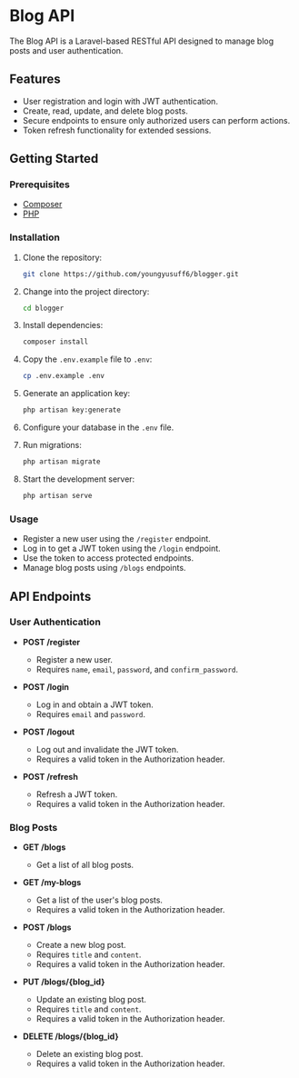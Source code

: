 # Blog API

The Blog API is a Laravel-based RESTful API designed to manage blog posts and user authentication.

## Features

- User registration and login with JWT authentication.
- Create, read, update, and delete blog posts.
- Secure endpoints to ensure only authorized users can perform actions.
- Token refresh functionality for extended sessions.

## Getting Started

### Prerequisites

- [Composer](https://getcomposer.org/)
- [PHP](https://www.php.net/)

### Installation

1. Clone the repository:

   ```bash
   git clone https://github.com/youngyusuff6/blogger.git
   ```

2. Change into the project directory:

   ```bash
   cd blogger
   ```

3. Install dependencies:

   ```bash
   composer install
   ```

4. Copy the `.env.example` file to `.env`:

   ```bash
   cp .env.example .env
   ```

5. Generate an application key:

   ```bash
   php artisan key:generate
   ```

6. Configure your database in the `.env` file.

7. Run migrations:

   ```bash
   php artisan migrate
   ```

8. Start the development server:

   ```bash
   php artisan serve
   ```

### Usage

- Register a new user using the `/register` endpoint.
- Log in to get a JWT token using the `/login` endpoint.
- Use the token to access protected endpoints.
- Manage blog posts using `/blogs` endpoints.

## API Endpoints

### User Authentication

- **POST /register**
  - Register a new user.
  - Requires `name`, `email`, `password`, and `confirm_password`.

- **POST /login**
  - Log in and obtain a JWT token.
  - Requires `email` and `password`.

- **POST /logout**
  - Log out and invalidate the JWT token.
  - Requires a valid token in the Authorization header.

- **POST /refresh**
  - Refresh a JWT token.
  - Requires a valid token in the Authorization header.

### Blog Posts

- **GET /blogs**
  - Get a list of all blog posts.

- **GET /my-blogs**
  - Get a list of the user's blog posts.
  - Requires a valid token in the Authorization header.

- **POST /blogs**
  - Create a new blog post.
  - Requires `title` and `content`.
  - Requires a valid token in the Authorization header.

- **PUT /blogs/{blog_id}**
  - Update an existing blog post.
  - Requires `title` and `content`.
  - Requires a valid token in the Authorization header.

- **DELETE /blogs/{blog_id}**
  - Delete an existing blog post.
  - Requires a valid token in the Authorization header.
